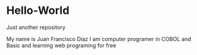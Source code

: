 # Hello-World
Just another repository

My name is Juan Francisco Díaz
I am computer programer in COBOL and Basic and learning web programing for free
